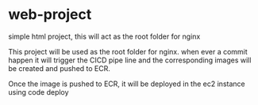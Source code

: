 # web-project
simple html project, this will act as the root folder for nginx

This project will be used as the root folder for nginx. when ever a commit happen it will trigger the CICD pipe line and the corresponding images will be created and pushed to ECR. 

Once the image is pushed to ECR, it will be deployed in the ec2 instance using code deploy
